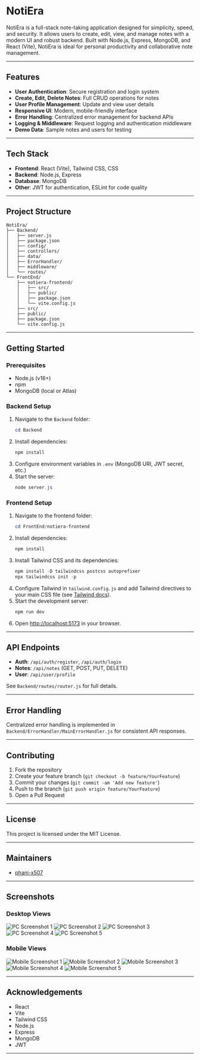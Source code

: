 # NotiEra

NotiEra is a full-stack note-taking application designed for simplicity, speed, and security. It allows users to create, edit, view, and manage notes with a modern UI and robust backend. Built with Node.js, Express, MongoDB, and React (Vite), NotiEra is ideal for personal productivity and collaborative note management.

---

## Features

- **User Authentication**: Secure registration and login system
- **Create, Edit, Delete Notes**: Full CRUD operations for notes
- **User Profile Management**: Update and view user details
- **Responsive UI**: Modern, mobile-friendly interface
- **Error Handling**: Centralized error management for backend APIs
- **Logging & Middleware**: Request logging and authentication middleware
- **Demo Data**: Sample notes and users for testing

---


## Tech Stack

- **Frontend**: React (Vite), Tailwind CSS, CSS
- **Backend**: Node.js, Express
- **Database**: MongoDB
- **Other**: JWT for authentication, ESLint for code quality

---

## Project Structure

```
NotiEra/
├── Backend/
│   ├── server.js
│   ├── package.json
│   ├── config/
│   ├── controllers/
│   ├── data/
│   ├── ErrorHandler/
│   ├── middleware/
│   └── routes/
└── FrontEnd/
    ├── notiera-frontend/
    │   ├── src/
    │   ├── public/
    │   ├── package.json
    │   └── vite.config.js
    ├── src/
    ├── public/
    ├── package.json
    └── vite.config.js
```

---

## Getting Started

### Prerequisites
- Node.js (v16+)
- npm
- MongoDB (local or Atlas)

### Backend Setup
1. Navigate to the `Backend` folder:
   ```powershell
   cd Backend
   ```
2. Install dependencies:
   ```powershell
   npm install
   ```
3. Configure environment variables in `.env` (MongoDB URI, JWT secret, etc.)
4. Start the server:
   ```powershell
   node server.js
   ```


### Frontend Setup
1. Navigate to the frontend folder:
   ```powershell
   cd FrontEnd/notiera-frontend
   ```
2. Install dependencies:
   ```powershell
   npm install
   ```
3. Install Tailwind CSS and its dependencies:
   ```powershell
   npm install -D tailwindcss postcss autoprefixer
   npx tailwindcss init -p
   ```
4. Configure Tailwind in `tailwind.config.js` and add Tailwind directives to your main CSS file (see [Tailwind docs](https://tailwindcss.com/docs/installation)).
5. Start the development server:
   ```powershell
   npm run dev
   ```
6. Open [http://localhost:5173](http://localhost:5173) in your browser.

---

## API Endpoints

- **Auth**: `/api/auth/register`, `/api/auth/login`
- **Notes**: `/api/notes` (GET, POST, PUT, DELETE)
- **User**: `/api/user/profile`

See `Backend/routes/router.js` for full details.

---

## Error Handling
Centralized error handling is implemented in `Backend/ErrorHandler/MainErrorHandler.js` for consistent API responses.

---

## Contributing

1. Fork the repository
2. Create your feature branch (`git checkout -b feature/YourFeature`)
3. Commit your changes (`git commit -am 'Add new feature'`)
4. Push to the branch (`git push origin feature/YourFeature`)
5. Open a Pull Request

---

## License

This project is licensed under the MIT License.

---

## Maintainers
- [phani-x507](https://github.com/phani-x507)

---


## Screenshots

### Desktop Views
![PC Screenshot 1](Screenshots/pc2.png)
![PC Screenshot 2](Screenshots/pc4.png)
![PC Screenshot 3](Screenshots/pc5.png)
![PC Screenshot 4](Screenshots/pc6.png)
![PC Screenshot 5](Screenshots/pc7.png)

### Mobile Views
![Mobile Screenshot 1](Screenshots/mob1.png)
![Mobile Screenshot 2](Screenshots/mob2.png)
![Mobile Screenshot 3](Screenshots/mob3.png)
![Mobile Screenshot 4](Screenshots/mob4.png)
![Mobile Screenshot 5](Screenshots/mob5.png)

---


## Acknowledgements
- React
- Vite
- Tailwind CSS
- Node.js
- Express
- MongoDB
- JWT

---
